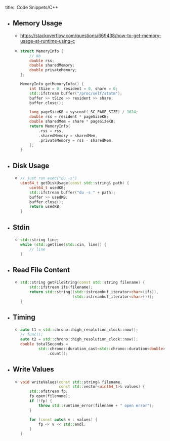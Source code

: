 title:: Code Snippets/C++

- ## Memory Usage
	- https://stackoverflow.com/questions/669438/how-to-get-memory-usage-at-runtime-using-c
	- ```cpp
	  struct MemoryInfo {
	      // kb
	      double rss;
	      double sharedMemory;
	      double privateMemory;
	  };
	  
	  MemoryInfo getMemoryInfo() {
	      int tSize = 0, resident = 0, share = 0;
	      std::ifstream buffer("/proc/self/statm");
	      buffer >> tSize >> resident >> share;
	      buffer.close();
	  
	      long pageSizeKB = sysconf(_SC_PAGE_SIZE) / 1024;
	      double rss = resident * pageSizeKB;
	      double sharedMem = share * pageSizeKB;
	      return MemoryInfo{
	          .rss = rss,
	          .sharedMemory = sharedMem,
	          .privateMemory = rss - sharedMem,
	      };
	  }
	  ```
- ## Disk Usage
	- ```cpp
	  // just run exec("du -s")
	  uint64_t getDiskUsage(const std::string& path) {
	      uint64_t usedKB;
	      std::ifstream buffer("du -s " + path);
	      buffer >> usedKB;
	      buffer.close();
	      return usedKB;
	  }
	  ```
- ## Stdin
	- ```cpp
	  std::string line;
	  while (std::getline(std::cin, line)) {
	      // line
	  }
	  ```
- ## Read File Content
	- ```cpp
	  std::string getFileString(const std::string filename) {
	      std::ifstream ifs(filename);
	      return std::string((std::istreambuf_iterator<char>(ifs)),
	                         (std::istreambuf_iterator<char>()));
	  }
	  ```
- ## Timing
	- ```cpp
	  auto t1 = std::chrono::high_resolution_clock::now();
	  // func();
	  auto t2 = std::chrono::high_resolution_clock::now();
	  double totalSeconds =
	          std::chrono::duration_cast<std::chrono::duration<double>>(t2 - t1)
	              .count();
	  ```
- ## Write Values
	- ```cpp
	  void writeValues(const std::string& filename,
	                   const std::vector<uint64_t>& values) {
	      std::ofstream fp;
	      fp.open(filename);
	      if (!fp) {
	          throw std::runtime_error(filename + " open error");
	      }
	  
	      for (const auto& v : values) {
	          fp << v << std::endl;
	      }
	  }
	  ```